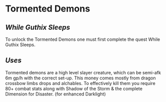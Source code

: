 # Tormented Demons
## _While Guthix Sleeps_
To unlock the Tormented Demons one must first complete the quest While Guthix Sleeps.

## _Uses_
Tormented demons are a high level slayer creature, which can be semi-afk 6m gp/h with the correct set-up.
This money comes mostly from dragon crossbow limbs drops and alchables.
To effectively kill them you require 80+ combat stats along with Shadow of the Storm & the complete Dimension for Disaster. (for enhanced Darklight)